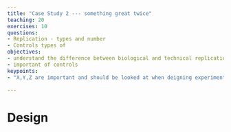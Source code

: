 ```yaml
---
title: "Case Study 2 --- something great twice"
teaching: 20
exercises: 10
questions:
- Replication - types and number
- Controls types of
objectives:
- understand the difference between biological and technical replication   
- important of controls
keypoints:
- "X,Y,Z are important and should be looked at when deigning experiments"

---
```



# Design
